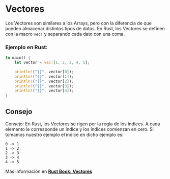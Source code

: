 # Vectores
Los Vectores son similares a los Arrays, pero con la diferencia de que pueden almacenar distintos 
tipos de datos. En Rust, los Vectores se definen con la macro `vec!` y separando cada dato con una 
coma.

### Ejemplo en Rust:
```rust
fn main() {
    let vector = vec![1, 2, 3, 4, 5];

    println!("{}", vector[0]);
    println!("{}", vector[1]);
    println!("{}", vector[2]);
    println!("{}", vector[3]);
    println!("{}", vector[4]);
}
```

## Consejo
Consejo: En Rust, los Vectores se rigen por la regla de los índices. A cada elemento le 
corresponde un índice y los índices comienzan en cero.
Si tomamos nuestro ejemplo el índice en dicho ejemplo es:
```
0 -> 1
1 -> 2
2 -> 3
3 -> 4
4 -> 5
```

Más información en [**Rust Book: Vectores**](https://phosphorus-m.github.io/rust-book-es/ch08-01-vectors.html)